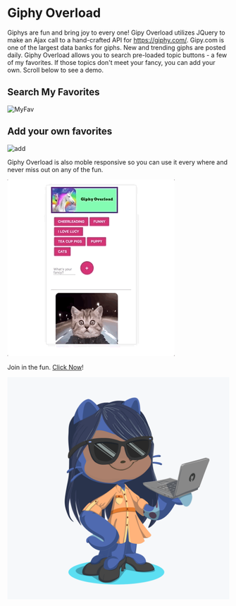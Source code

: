# Giphy Overload

Giphys are fun and bring joy to every one!  Gipy Overload utilizes JQuery to make an Ajax call to a hand-crafted API for https://giphy.com/.  Gipy.com is one of the largest data banks for giphs.  New and trending giphs are posted daily.  Giphy Overload allows you to search pre-loaded topic buttons - a few of my favorites.  If those topics don't meet your fancy, you can add your own.  Scroll below to see a demo.

## Search My Favorites
![MyFav](/assets/images/screenshots/myFav.gif)

## Add your own favorites
![add](/assets/images/screenshots/addFav.gif)

Giphy Overload is also moble responsive so you can use it every where and never miss out on any of the fun.

![mobile](/assets/images/screenshots/mobile.gif)


Join in the fun. [Click Now](https://highlyne.github.io/giphy_overload/)!

![octocat](/assets/images/octocat.png)

